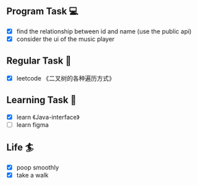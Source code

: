 

## Program Task  💻
- [x] find the relationship between id and name (use the public api)
- [x] consider the ui of the music player

## Regular Task  🤡
- [x] leetcode 《二叉树的各种遍历方式》

## Learning Task 🎯
- [x] learn 《Java-interface》
- [ ] learn figma

## Life 🏄
- [x] poop smoothly 
- [x] take a walk